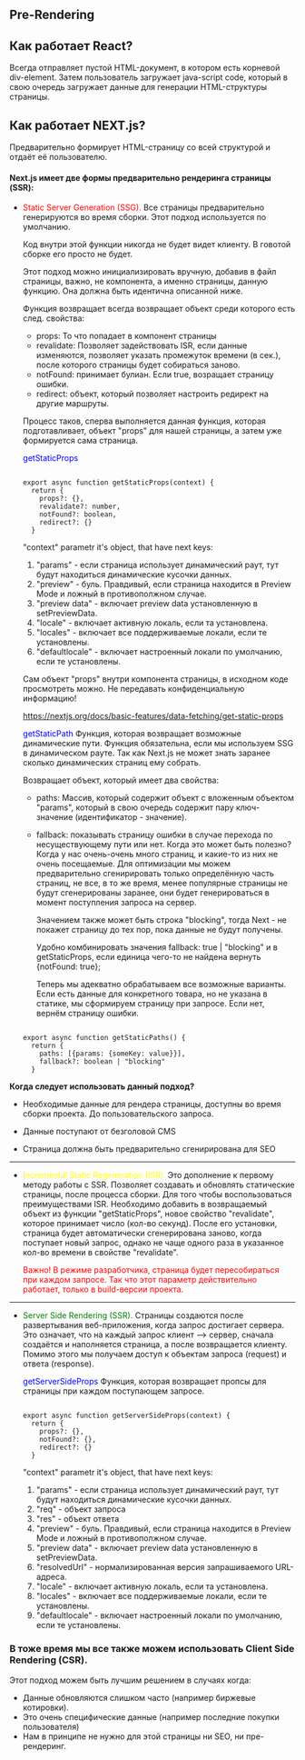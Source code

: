 ## Pre-Rendering

## Как работает React? 
Всегда отправляет пустой HTML-документ, в котором есть
корневой div-element. Затем пользователь загружает java-script code, который в
свою очередь загружает данные для генерации HTML-структуры страницы.

## Как работает NEXT.js? 
Предварительно формирует HTML-страницу со всей структурой
и отдаёт её пользователю.

#### Next.js имеет две формы предварительно рендеринга страницы (SSR):

- <span style="color: red">Static Server Generation (SSG).</span> 
  Все страницы предварительно генерируются во время сборки.
  Этот подход используется по умолчанию.

  Код внутри этой функции никогда не будет видет клиенту. В говотой сборке его
  просто не будет.

  Этот подход можно инициализировать вручную, добавив в файл страницы, важно, не
  компонента, а именно страницы, данную функцию. Она должна быть идентична
  описанной ниже.
  
  Функция возвращает всегда возвращает объект среди которого есть след. свойства:

  - props: То что попадает в компонент страницы
  - revalidate: Позволяет задействовать ISR, если данные изменяются, позволяет
    указать промежуток времени (в сек.), после которого страницы будет собираться заново.
  - notFound: принимает булиан. Если true, возращает страницу ошибки.
  - redirect: объект, который позволяет настроить редирект на другие маршруты.

  Процесс таков, сперва выполняется данная функция, которая подготавливает, объект
  "props" для нашей страницы, а затем уже формируется сама страница. 

  <span style="color: blue">getStaticProps</span>

  <code>
  export async function getStaticProps(context) { 
    return {
      props?: {},
      revalidate?: number,
      notFound?: boolean,
      redirect?: {}
    }
  </code>

  "context" parametr it's object, that have next keys:
  1. "params" - если страница использует динамический раут, тут будут находиться
     динамические кусочки данных.
  2. "preview" - буль. Правдивый, если страница находится в Preview Mode и ложный в
     противополжном случае.
  3. "preview data" - включает preview data установленную в setPreviewData.
  4. "locale" - включает активную локаль, если та установлена.
  5. "locales" - включает все поддерживаемые локали, если те установлены.
  6. "defaultlocale" - включает настроенный локали по умолчанию, если те установлены.


  Сам объект "props" внутри компонента страницы, в исходном коде просмотреть можно.
  Не передавать конфиденциальную информацию!

  https://nextjs.org/docs/basic-features/data-fetching/get-static-props

  <span style="color: blue">getStaticPath</span>
  Функция, которая возвращает возможные динамические пути.
  Функция обязательна, если мы используем SSG в динамическом рауте.
  Так как Next.js не может знать заранее сколько динамических страниц 
  ему собрать.

  Возвращает объект, который имеет два свойства:

  - paths: Массив, который содержит объект с вложенным объектом "params",
    который в свою очередь содержит пару ключ-значение (идентификатор - значение).

  - fallback: показывать страницу ошибки в случае перехода по несуществующему пути или нет.
    Когда это может быть полезно?
    Когда у нас очень-очень много страниц, и какие-то из них не очень посещаемые.
    Для оптимизации мы можем предварительно сгенирировать только определённую часть страниц, не все,
    в то же время, менее популярные страницы не будут сгенерированы заранее, они будет генерироваться
    в момент поступления запроса на сервер.

    Значением также может быть строка "blocking", тогда Next - не покажет страницу до тех пор,
    пока данные не будут получены.

    Удобно комбинировать значения fallback: true | "blocking" и 
    в getStaticProps, если единица чего-то не найдена вернуть {notFound: true};

    Теперь мы адекватно обрабатываем все возможные варианты.
    Если есть данные для конкретного товара, но не указана в статике, мы сформируем страницу при запросе.
    Если нет, вернём страницу ошибки.

  <code>
  export async function getStaticPaths() { 
    return {
      paths: [{params: {someKey: value}}],
      fallback?: boolean | "blocking"
    }
  </code>

<strong>Когда следует использовать данный подход?</strong>

- Необходимые данные для рендера страницы, доступны во время сборки проекта.
  До пользовательского запроса.

- Данные поступают от безголовой CMS

- Страница должна быть предварительно сгенирирована для SEO

---

- <span style="color: yellow">Incremental Static Regeneration (ISR).</span>
  Это дополнение к первому методу работы с SSR.
  Позволяет создавать и обновлять статические страницы, после процесса сборки.
  Для того чтобы воспользоваться преимуществами ISR.
  Необходимо добавить в возвращаемый объект из функции "getStaticProps",
  новое свойство "revalidate", которое принимает число (кол-во секунд).
  После его установки, страница будет автоматически сгенерирована заново,
  когда поступает новый запрос, однако не чаще одного раза в указанное 
  кол-во времени в свойстве "revalidate".

  <span style="color: red">
  Важно! В режиме разработчика, страница будет пересобираться
  при каждом запросе. Так что этот параметр действительно работает, только в 
  build-версии проекта.
  </span>

---

- <span style="color:green">Server Side Rendering (SSR).</span> 
  Страницы создаются после развертывания
  веб-приложения, когда запрос достигает сервера.
  Это означает, что на каждый запрос клиент --> сервер, сначала создаётся
  и наполняется страница, а после возвращается клиенту.
  Помимо этого мы получаем доступ к объектам запроса (request) и ответа (response).

  <span style="color: blue">getServerSideProps</span>
  Функция, которая возвращает пропсы для страницы при каждом поступающем запросе.

    <code>
  export async function getServerSideProps(context) { 
    return {
      props?: {},
      notFound?: {},
      redirect?: {} 
    }
  </code>

  "context" parametr it's object, that have next keys:
  1. "params" - если страница использует динамический раут, тут будут находиться
     динамические кусочки данных.
  2. "req" - объект запроса
  3. "res" - объект ответа
  4. "preview" - буль. Правдивый, если страница находится в Preview Mode и ложный в
     противополжном случае.
  5. "preview data" - включает preview data установленную в setPreviewData.
  6. "resolvedUrl" - нормализированная версия запрашиваемого URL-адреса. 
  7. "locale" - включает активную локаль, если та установлена.
  8. "locales" - включает все поддерживаемые локали, если те установлены.
  9. "defaultlocale" - включает настроенный локали по умолчанию, если те установлены.

### В тоже время мы все также можем использовать Client Side Rendering (CSR).

Этот подход можем быть лучшим решением в случаях когда:

- Данные обновляются слишком часто (например биржевые котировки).
- Это очень специфические данные (например последние покупки пользователя)
- Нам в принципе не нужно для этой страницы ни SEO, ни пре-рендеринг.